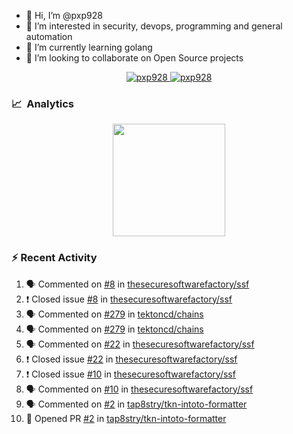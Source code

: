 - 👋  Hi, I’m @pxp928
- 👀  I’m interested in security, devops, programming and general automation
- 🌱  I’m currently learning golang
- 💞️  I’m looking to collaborate on Open Source projects

<p align="center">
  <a href="https://linkedin.com/in/pxp928" target="blank">
    <img src="https://img.shields.io/badge/linkedin-%230077B5.svg?&style=for-the-badge&logo=linkedin&logoColor=white" alt="pxp928" />
  </a>
  <a href="https://twitter.com/pxp928" target="blank">
    <img src="https://img.shields.io/badge/Twitter-1DA1F2?style=for-the-badge&logo=twitter&logoColor=white" alt="pxp928" />
  </a>
</p>

### 📈 &nbsp;Analytics

<p align="center">
  <a href="https://github.com/pxp928">
    <img height="180em" src="https://github-readme-stats-eight-theta.vercel.app/api?username=pxp928&show_icons=true&theme=radical&include_all_commits=true&count_private=true&line_height=26"/>
    <!---
    <img height="180em" src="https://github-readme-stats-eight-theta.vercel.app/api/top-langs/?username=pxp928&layout=compact&theme=radical&line_height=26"/>
    --->
  </a>
</p>

### :zap: Recent Activity

<!--START_SECTION:activity-->
1. 🗣 Commented on [#8](https://github.com/thesecuresoftwarefactory/ssf/issues/8) in [thesecuresoftwarefactory/ssf](https://github.com/thesecuresoftwarefactory/ssf)
2. ❗️ Closed issue [#8](https://github.com/thesecuresoftwarefactory/ssf/issues/8) in [thesecuresoftwarefactory/ssf](https://github.com/thesecuresoftwarefactory/ssf)
3. 🗣 Commented on [#279](https://github.com/tektoncd/chains/issues/279) in [tektoncd/chains](https://github.com/tektoncd/chains)
4. 🗣 Commented on [#279](https://github.com/tektoncd/chains/issues/279) in [tektoncd/chains](https://github.com/tektoncd/chains)
5. 🗣 Commented on [#22](https://github.com/thesecuresoftwarefactory/ssf/issues/22) in [thesecuresoftwarefactory/ssf](https://github.com/thesecuresoftwarefactory/ssf)
6. ❗️ Closed issue [#22](https://github.com/thesecuresoftwarefactory/ssf/issues/22) in [thesecuresoftwarefactory/ssf](https://github.com/thesecuresoftwarefactory/ssf)
7. ❗️ Closed issue [#10](https://github.com/thesecuresoftwarefactory/ssf/issues/10) in [thesecuresoftwarefactory/ssf](https://github.com/thesecuresoftwarefactory/ssf)
8. 🗣 Commented on [#10](https://github.com/thesecuresoftwarefactory/ssf/issues/10) in [thesecuresoftwarefactory/ssf](https://github.com/thesecuresoftwarefactory/ssf)
9. 🗣 Commented on [#2](https://github.com/tap8stry/tkn-intoto-formatter/issues/2) in [tap8stry/tkn-intoto-formatter](https://github.com/tap8stry/tkn-intoto-formatter)
10. 💪 Opened PR [#2](https://github.com/tap8stry/tkn-intoto-formatter/pull/2) in [tap8stry/tkn-intoto-formatter](https://github.com/tap8stry/tkn-intoto-formatter)
<!--END_SECTION:activity-->

<!---
pxp928/pxp928 is a ✨ special ✨ repository because its `README.md` (this file) appears on your GitHub profile.
You can click the Preview link to take a look at your changes.
--->

